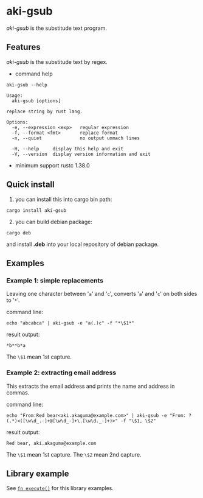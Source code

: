 # aki-gsub

*aki-gsub* is the substitude text program.

## Features

*aki-gsub*  is the substitude text by regex.

* command help

```text
aki-gsub --help
```

```text
Usage:
  aki-gsub [options]

replace string by rust lang.

Options:
  -e, --expression <exp>   regular expression
  -f, --format <fmt>       replace format
  -n, --quiet              no output unmach lines

  -H, --help     display this help and exit
  -V, --version  display version information and exit
```

* minimum support rustc 1.38.0

## Quick install

1. you can install this into cargo bin path:

```text
cargo install aki-gsub
```

2. you can build debian package:

```text
cargo deb
```

and install **.deb** into your local repository of debian package.

## Examples

### Example 1: simple replacements

Leaving one character between '`a`' and '`c`',
converts '`a`' and '`c`' on both sides to '`*`'.

command line:
```
echo "abcabca" | aki-gsub -e "a(.)c" -f "*\$1*"
```

result output:
```
*b**b*a
```

The `\$1` mean 1st capture.

### Example 2: extracting email address

This extracts the email address and prints the name and address in commas.

command line:
```
echo "From:Red bear<aki.akaguma@example.com>" | aki-gsub -e "From: ?(.*)<([\w\d_.-]+@[\w\d_-]+\.[\w\d._-]+)>" -f "\$1, \$2"
```

result output:
```
Red bear, aki.akaguma@example.com
```

The `\$1` mean 1st capture.
The `\$2` mean 2nd capture.

## Library example

See [`fn execute()`] for this library examples.

[`fn execute()`]: crate::execute
